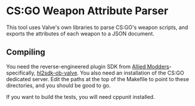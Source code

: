 CS:GO Weapon Attribute Parser
================

This tool uses Valve's own libraries to parse CS:GO's weapon scripts, and exports the attributes of each weapon to a JSON document.

## Compiling

You need the reverse-engineered plugin SDK from [Allied Modders][allied_mods]- specifically, [hl2sdk-ob-valve][hl2sdk]. You also need an installation of the CS:GO dedicated server. Edit the paths at the top of the Makefile to point to these directories, and you should be good to go.

If you want to build the tests, you will need cppunit installed.

[allied_mods]: http://www.alliedmods.net/
[hl2sdk]: https://hg.alliedmods.net/hl2sdks/hl2sdk-ob-valve/
